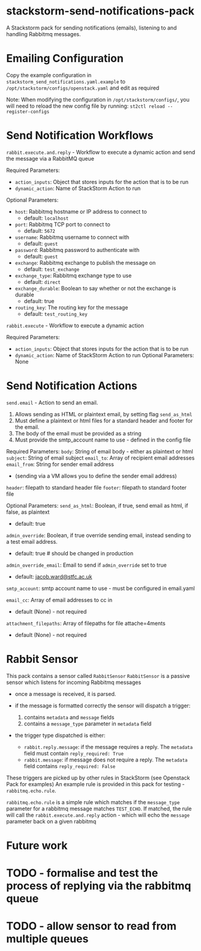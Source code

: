 # stackstorm-send-notifications-pack
A Stackstorm pack for sending notifications (emails), listening to and handling Rabbitmq messages.

# Emailing Configuration
Copy the example configuration in `stackstorm_send_notifications.yaml.example` to `/opt/stackstorm/configs/openstack.yaml` and edit as required

Note: When modifying the configuration in `/opt/stackstorm/configs/`, you will need to reload the new config file by running: `st2ctl reload --register-configs`

# Send Notification Workflows

`rabbit.execute.and.reply` - Workflow to execute a dynamic action and send the message via a RabbitMQ queue

Required Parameters:
- `action_inputs`: Object that stores inputs for the action that is to be run
- `dynamic_action`: Name of StackStorm Action to run

Optional Parameters:
- `host`: Rabbitmq hostname or IP address to connect to
  - default: `localhost`
- `port`: Rabbitmq TCP port to connect to
  - default: `5672`
- `username`: Rabbitmq username to connect with
  - default: `guest`
- `password`: Rabbitmq password to authenticate with
  - default: `guest`
- `exchange`: Rabbitmq exchange to publish the message on
  - default: `test_exchange`
- `exchange_type`: Rabbitmq exchange type to use
  - default: `direct`
- `exchange_durable`: Boolean to say whether or not the exchange is durable
  - default: true
- `routing_key`: The routing key for the message
  - default: `test_routing_key`


`rabbit.execute` - Workflow to execute a dynamic action

Required Parameters:
- `action_inputs`: Object that stores inputs for the action that is to be run
- `dynamic_action`: Name of StackStorm Action to run
Optional Parameters: None

# Send Notification Actions

`send.email` - Action to send an email.
  1. Allows sending as HTML or plaintext email, by setting flag `send_as_html`
  2. Must define a plaintext or html files for a standard header and footer for the email.
  3. The body of the email must be provided as a string
  4. Must provide the smtp_account name to use - defined in the config file

Required Parameters:
`body`: String of email body - either as plaintext or html
`subject`: String of email subject
`email_to`: Array of recipient email addresses
`email_from`: String for sender email address
  - (sending via a VM allows you to define the sender email address)

`header`: filepath to standard header file
`footer`: filepath to standard footer file

Optional Parameters:
`send_as_html`: Boolean, if true, send email as html, if false, as plaintext
  - default: true

`admin_override`: Boolean, if true override sending email, instead sending to a test email address.
  - default: true  # should be changed in production

`admin_override_email`: Email to send if `admin_override` set to true
  - default: jacob.ward@stfc.ac.uk

`smtp_account`: smtp account name to use - must be configured in email.yaml

`email_cc`: Array of email addresses to cc in
  - default (None) - not required

`attachment_filepaths`: Array of filepaths for file attache=4ments
  - default (None) - not required

# Rabbit Sensor

This pack contains a sensor called `RabbitSensor`
`RabbitSensor` is a passive sensor which listens for incoming Rabbitmq messages
  - once a message is received, it is parsed.
  - if the message is formatted correctly the sensor will dispatch a trigger:
    1. contains `metadata` and `message` fields
    2. contains a `message_type` parameter in `metadata` field

  - the trigger type dispatched is either:
    - `rabbit.reply.message`: if the message requires a reply. The `metadata` field must contain `reply_required: True`
    - `rabbit.message`: if message does not require a reply. The `metadata` field contains
    `reply_required: False`

These triggers are picked up by other rules in StackStorm (see Openstack Pack for examples)
An example rule is provided in this pack for testing - `rabbitmq.echo.rule`.

`rabbitmq.echo.rule` is a simple rule which matches if the `message_type` parameter for a rabbitmq message matches `TEST_ECHO`. If matched, the rule will call the `rabbit.execute.and.reply` action - which will echo the `message` parameter back on a given rabbitmq

# Future work

# TODO - formalise and test the process of replying via the rabbitmq queue
# TODO - allow sensor to read from multiple queues
